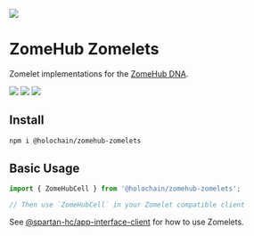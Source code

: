 [![](https://img.shields.io/npm/v/@holochain/zomehub-zomelets/latest?style=flat-square)](http://npmjs.com/package/@holochain/zomehub-zomelets)

# ZomeHub Zomelets
Zomelet implementations for the [ZomeHub DNA](https://github.com/holochain/devhub-dnas).

[![](https://img.shields.io/github/issues-raw/holochain/devhub-dnas?style=flat-square)](https://github.com/holochain/devhub-dnas/issues)
[![](https://img.shields.io/github/issues-closed-raw/holochain/devhub-dnas?style=flat-square)](https://github.com/holochain/devhub-dnas/issues?q=is%3Aissue+is%3Aclosed)
[![](https://img.shields.io/github/issues-pr-raw/holochain/devhub-dnas?style=flat-square)](https://github.com/holochain/devhub-dnas/pulls)


## Install

```bash
npm i @holochain/zomehub-zomelets
```

## Basic Usage

```js
import { ZomeHubCell } from '@holochain/zomehub-zomelets';

// Then use `ZomeHubCell` in your Zomelet compatible client
```

See [@spartan-hc/app-interface-client](https://www.npmjs.com/package/@spartan-hc/app-interface-client) for how to use Zomelets.
